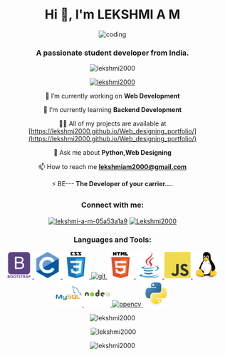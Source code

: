 <h1 align="center">Hi 👋, I'm LEKSHMI A M</h1> 
<p align = "center"> <img alt = "coding" width="400" src="https://i.pinimg.com/originals/9d/cb/36/9dcb36579d4518b31451906466dc735d.gif"></p>
<h3 align="center">A passionate student developer from India.</h3>

<p align="center"> <img src="https://komarev.com/ghpvc/?username=lekshmi2000&label=Profile%20views&color=0e75b6&style=flat" alt="lekshmi2000" /> </p>

<p align="center"> <a href="https://github.com/ryo-ma/github-profile-trophy"><img src="https://github-profile-trophy.vercel.app/?username=lekshmi2000" alt="lekshmi2000" /></a> </p>

<div align="center">
  
🔭 I’m currently working on **Web Development**</p>

 🌱 I’m currently learning **Backend Development**

 👨‍💻 All of my projects are available at [https://lekshmi2000.github.io/Web_designing_portfolio/](https://lekshmi2000.github.io/Web_designing_portfolio/)

 💬 Ask me about **Python,Web Designing**

 📫 How to reach me **lekshmiam2000@gmail.com**

 ⚡ BE--- **The Developer of your carrier....**</p>
 </div>
<h3 align="center">Connect with me:</h3>
<p align="center">
<a href="https://linkedin.com/in/lekshmi-a-m-05a53a1a9" target="blank"><img align="center" src="https://raw.githubusercontent.com/rahuldkjain/github-profile-readme-generator/master/src/images/icons/Social/linked-in-alt.svg" alt="lekshmi-a-m-05a53a1a9" height="50" width="60" /></a>
<a href="https://github.com/Lekshmi2000" target="blank"><img align="center" src="https://upload.wikimedia.org/wikipedia/commons/9/91/Octicons-mark-github.svg" alt="Lekshmi2000" height="50" width="60" /></a>
</p>  

<h3 align="center">Languages and Tools:</h3>
<p align="center"> <a href="https://getbootstrap.com" target="_blank"> <img src="https://raw.githubusercontent.com/devicons/devicon/master/icons/bootstrap/bootstrap-plain-wordmark.svg" alt="bootstrap" width="60" height="60"/> </a> <a href="https://www.cprogramming.com/" target="_blank"> <img src="https://raw.githubusercontent.com/devicons/devicon/master/icons/c/c-original.svg" alt="c" width="60" height="60"/> </a> <a href="https://www.w3schools.com/css/" target="_blank"> <img src="https://raw.githubusercontent.com/devicons/devicon/master/icons/css3/css3-original-wordmark.svg" alt="css3" width="60" height="60"/> </a> <a href="https://git-scm.com/" target="_blank"> <img src="https://www.vectorlogo.zone/logos/git-scm/git-scm-icon.svg" alt="git" width="60" height="60"/> </a> <a href="https://www.w3.org/html/" target="_blank"> <img src="https://raw.githubusercontent.com/devicons/devicon/master/icons/html5/html5-original-wordmark.svg" alt="html5" width="60" height="60"/> </a> <a href="https://www.java.com" target="_blank"> <img src="https://raw.githubusercontent.com/devicons/devicon/master/icons/java/java-original.svg" alt="java" width="60" height="60"/> </a> <a href="https://developer.mozilla.org/en-US/docs/Web/JavaScript" target="_blank"> <img src="https://raw.githubusercontent.com/devicons/devicon/master/icons/javascript/javascript-original.svg" alt="javascript" width="60" height="60"/> </a> <a href="https://www.linux.org/" target="_blank"> <img src="https://raw.githubusercontent.com/devicons/devicon/master/icons/linux/linux-original.svg" alt="linux" width="60" height="60"/> </a> <a href="https://www.mysql.com/" target="_blank"> <img src="https://raw.githubusercontent.com/devicons/devicon/master/icons/mysql/mysql-original-wordmark.svg" alt="mysql" width="60" height="60"/> </a> <a href="https://nodejs.org" target="_blank"> <img src="https://raw.githubusercontent.com/devicons/devicon/master/icons/nodejs/nodejs-original-wordmark.svg" alt="nodejs" width="60" height="60"/> </a> <a href="https://opencv.org/" target="_blank"> <img src="https://www.vectorlogo.zone/logos/opencv/opencv-icon.svg" alt="opencv" width="60" height="60"/> </a> <a href="https://www.python.org" target="_blank"> <img src="https://raw.githubusercontent.com/devicons/devicon/master/icons/python/python-original.svg" alt="python" width="60" height="60"/> </a> </p>

<p align="center"><img src="https://github-readme-stats.vercel.app/api/top-langs?username=lekshmi2000&show_icons=true&locale=en&layout=compact" alt="lekshmi2000" /></p>

<p align="center">&nbsp;<img src="https://github-readme-stats.vercel.app/api?username=lekshmi2000&show_icons=true&locale=en" alt="lekshmi2000" /></p>

<p align="center" ><img src="https://github-readme-streak-stats.herokuapp.com/?user=lekshmi2000&" alt="lekshmi2000" /></p>

